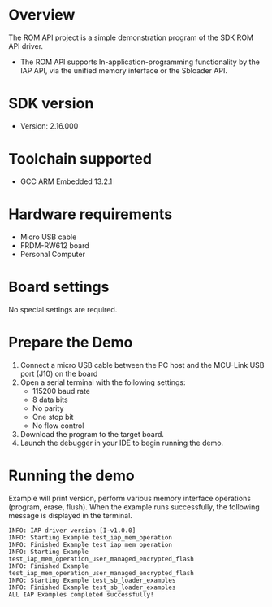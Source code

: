 Overview
========
The ROM API project is a simple demonstration program of the SDK ROM API driver.
- The ROM API supports In-application-programming functionality by the IAP API, via the unified memory interface or the
  Sbloader API.


SDK version
===========
- Version: 2.16.000

Toolchain supported
===================
- GCC ARM Embedded  13.2.1

Hardware requirements
=====================
- Micro USB cable
- FRDM-RW612 board
- Personal Computer

Board settings
==============
No special settings are required.

Prepare the Demo
================
1.  Connect a micro USB cable between the PC host and the MCU-Link USB port (J10) on the board
2.  Open a serial terminal with the following settings:
    - 115200 baud rate
    - 8 data bits
    - No parity
    - One stop bit
    - No flow control
3.  Download the program to the target board.
4.  Launch the debugger in your IDE to begin running the demo.

Running the demo
================
Example will print version, perform various memory interface operations (program, erase, flush).
When the example runs successfully, the following message is displayed in the terminal.

```
INFO: IAP driver version [I-v1.0.0]
INFO: Starting Example test_iap_mem_operation
INFO: Finished Example test_iap_mem_operation
INFO: Starting Example test_iap_mem_operation_user_managed_encrypted_flash
INFO: Finished Example test_iap_mem_operation_user_managed_encrypted_flash
INFO: Starting Example test_sb_loader_examples
INFO: Finished Example test_sb_loader_examples
ALL IAP Examples completed successfully!
```


